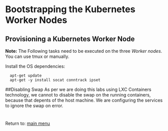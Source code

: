# Bootstrapping the Kubernetes Worker Nodes
## Provisioning a Kubernetes Worker Node

**Note:** The Following tasks need to be executed on the three *Worker nodes*. You can use tmux or manually.

Install the OS dependencies:
```
  apt-get update
  apt-get -y install socat conntrack ipset
```
##Disabling Swap
As per we are doing this labs using LXC Containers technology, we cannot to disable the swap on the running containers, because that depents of the host machine. We are configuring the services to ignore the swap on error. 

# 
Return to: [main menu](https://github.com/jimenezcorzo/Kubernetes-The-Hard-Way-15.3-LXC/blob/master/Readme.md)
